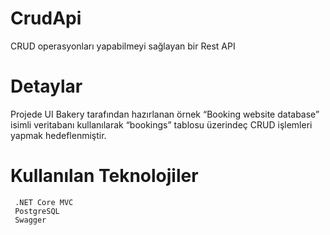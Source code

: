# CrudApi
CRUD operasyonları yapabilmeyi sağlayan bir Rest API 


# Detaylar
Projede UI Bakery tarafından hazırlanan örnek “Booking website database” isimli veritabanı kullanılarak “bookings” tablosu üzerindeç CRUD işlemleri yapmak hedeflenmiştir. 

# Kullanılan Teknolojiler 
     .NET Core MVC
     PostgreSQL
     Swagger
